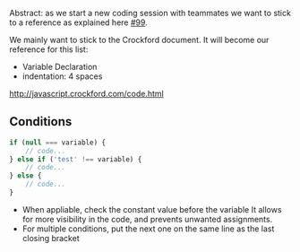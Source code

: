 Abstract: as we start a new coding session with teammates we want to stick to a reference as explained here [#99](../issues/99).

We mainly want to stick to the Crockford document. It will become our reference for this list:
* Variable Declaration
* indentation: 4 spaces

http://javascript.crockford.com/code.html

## Conditions

```js
if (null === variable) {
    // code...
} else if ('test' !== variable) {
    // code...
} else {
    // code...
}
```
- When appliable, check the constant value before the variable
It allows for more visibility in the code, and prevents unwanted assignments.
- For multiple conditions, put the next one on the same line as the last closing bracket
